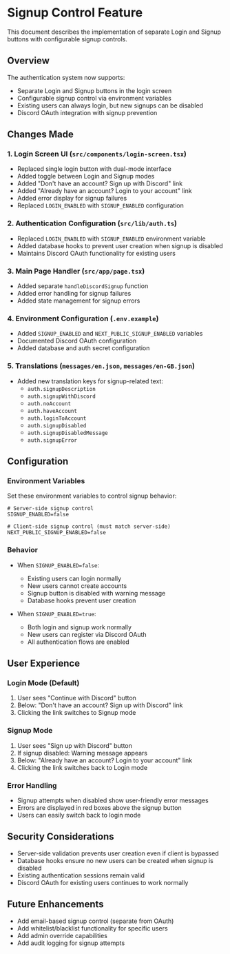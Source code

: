 # Signup Control Feature

This document describes the implementation of separate Login and Signup buttons with configurable signup controls.

## Overview

The authentication system now supports:
- Separate Login and Signup buttons in the login screen
- Configurable signup control via environment variables
- Existing users can always login, but new signups can be disabled
- Discord OAuth integration with signup prevention

## Changes Made

### 1. Login Screen UI (`src/components/login-screen.tsx`)
- Replaced single login button with dual-mode interface
- Added toggle between Login and Signup modes
- Added "Don't have an account? Sign up with Discord" link
- Added "Already have an account? Login to your account" link
- Added error display for signup failures
- Replaced `LOGIN_ENABLED` with `SIGNUP_ENABLED` configuration

### 2. Authentication Configuration (`src/lib/auth.ts`)
- Replaced `LOGIN_ENABLED` with `SIGNUP_ENABLED` environment variable
- Added database hooks to prevent user creation when signup is disabled
- Maintains Discord OAuth functionality for existing users

### 3. Main Page Handler (`src/app/page.tsx`)
- Added separate `handleDiscordSignup` function
- Added error handling for signup failures
- Added state management for signup errors

### 4. Environment Configuration (`.env.example`)
- Added `SIGNUP_ENABLED` and `NEXT_PUBLIC_SIGNUP_ENABLED` variables
- Documented Discord OAuth configuration
- Added database and auth secret configuration

### 5. Translations (`messages/en.json`, `messages/en-GB.json`)
- Added new translation keys for signup-related text:
  - `auth.signupDescription`
  - `auth.signupWithDiscord`
  - `auth.noAccount`
  - `auth.haveAccount`
  - `auth.loginToAccount`
  - `auth.signupDisabled`
  - `auth.signupDisabledMessage`
  - `auth.signupError`

## Configuration

### Environment Variables

Set these environment variables to control signup behavior:

```env
# Server-side signup control
SIGNUP_ENABLED=false

# Client-side signup control (must match server-side)
NEXT_PUBLIC_SIGNUP_ENABLED=false
```

### Behavior

- When `SIGNUP_ENABLED=false`:
  - Existing users can login normally
  - New users cannot create accounts
  - Signup button is disabled with warning message
  - Database hooks prevent user creation

- When `SIGNUP_ENABLED=true`:
  - Both login and signup work normally
  - New users can register via Discord OAuth
  - All authentication flows are enabled

## User Experience

### Login Mode (Default)
1. User sees "Continue with Discord" button
2. Below: "Don't have an account? Sign up with Discord" link
3. Clicking the link switches to Signup mode

### Signup Mode
1. User sees "Sign up with Discord" button
2. If signup disabled: Warning message appears
3. Below: "Already have an account? Login to your account" link
4. Clicking the link switches back to Login mode

### Error Handling
- Signup attempts when disabled show user-friendly error messages
- Errors are displayed in red boxes above the signup button
- Users can easily switch back to login mode

## Security Considerations

- Server-side validation prevents user creation even if client is bypassed
- Database hooks ensure no new users can be created when signup is disabled
- Existing authentication sessions remain valid
- Discord OAuth for existing users continues to work normally

## Future Enhancements

- Add email-based signup control (separate from OAuth)
- Add whitelist/blacklist functionality for specific users
- Add admin override capabilities
- Add audit logging for signup attempts
